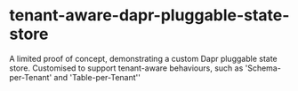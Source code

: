 # tenant-aware-dapr-pluggable-state-store
A limited proof of concept, demonstrating a custom Dapr pluggable state store. Customised to support tenant-aware behaviours, such as 'Schema-per-Tenant' and 'Table-per-Tenant''
